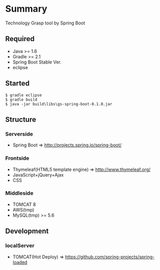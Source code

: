 # Summary

Technology Grasp tool by Spring Boot

## Required
* Java >= 1.6
* Gradle >= 2.1
* Spring Boot Stable Ver.
* eclipse
 
## Started

```
$ gradle eclipse
$ gradle build
$ java -jar build\libs\gs-spring-boot-0.1.0.jar
```

## Structure

### Serverside
* Spring Boot => http://projects.spring.io/spring-boot/

### Frontside
* Thymeleaf(HTML5 template engine) => http://www.thymeleaf.org/
* JavaScript+jQuery+Ajax
* CSS
 
### Middleside
* TOMCAT 8
* AWS(tmp)
* MySQL(tmp) >= 5.6

## Development

### localServer
* TOMCAT(Hot Deploy) => https://github.com/spring-projects/spring-loaded

